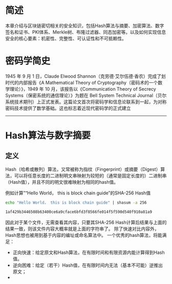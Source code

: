 # 简述
本章介绍与区块链密切相关的安全知识，包括Hash算法与摘要、加密算法、数字签名和证书、PKI体系、Merkle树、布隆过滤器、同态加密等。以及如何实现信息安全的核心要素：机密性、完整性、可认证性和不可抵赖性。

# 密码学简史
1945 年 9 月 1 日，Claude Elwood Shannon（克劳德·艾尔伍德·香农）完成了划时代的内部报告《A Mathematical Theory of Cryptography（密码术的一个数学理论）》，1949 年 10 月，该报告以《Communication Theory of Secrecy Systems（保密系统的通信理论）》为题在 Bell System Technical Journal（贝尔系统技术期刊）上正式发表。这篇论文首次将密码学和信息论联系到一起，为对称密码技术提供了数学基础。这也标志着近现代密码学的正式建立

---
# Hash算法与数字摘要
## 定义
Hash（哈希或散列）算法，又常被称为指纹（Fingerprint）或摘要（Digest）算法，可以将任意长度的二进制明文串映射为较短的（通常是固定长度的）二进制串（Hash值），并且不同的明文很难映射为相同的hash值。

例如计算”“Hello World， this is block chain guide”的SHA-256 Hash值
```bash
echo "Hello World， this is block chain guide" | shasum -a 256

1af429b3446508b63400ce6a9cface6bfd3f8566fe014f5f590d540f910a81a9
```

因此对于某个文件，无需查看其内容，只要其SHA-256 Hash计算后结果与上面的结果一致，则该文件内容大概率就是上面的字符串了。
除了快速对比内容外，Hash思想也被用到基于内容的编址或命名算法中。
一个优秀的hash算法，将能满足：
- 正向快速：给定原文和Hash算法，在有限时间和有限资源内能计算得到Hash值。
- 逆向困难：给定（若干）Hash值，在有限时间内无法（基本不可能）逆推出原文；
- 